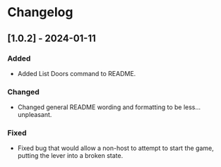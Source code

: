 # Changelog

## [1.0.2] - 2024-01-11

### Added

- Added List Doors command to README.

### Changed

- Changed general README wording and formatting to be less... unpleasant.

### Fixed

- Fixed bug that would allow a non-host to attempt to start the game, putting the lever into a broken state.